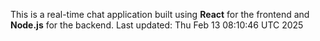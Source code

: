 This is a real-time chat application built using **React** for the frontend and **Node.js** for the backend.
Last updated: Thu Feb 13 08:10:46 UTC 2025
